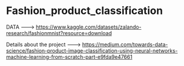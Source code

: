 # Fashion_product_classification

DATA ---> https://www.kaggle.com/datasets/zalando-research/fashionmnist?resource=download

Details about the project ---> https://medium.com/towards-data-science/fashion-product-image-classification-using-neural-networks-machine-learning-from-scratch-part-e9fda9e47661
